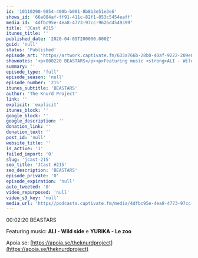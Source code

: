 ```yaml
---
id: '10110290-9854-400b-b001-8b8b3e51e3e6'
shows_id: '66a084af-ff91-411c-82f1-853c5454eaff'
media_id: '4dfbc95e-4ea8-4773-97cc-9626d4549399'
title: 'JCast #215'
itunes_title: ''
published_date: '2020-04-09T200000.000Z'
guid: 'null'
status: 'Published'
episode_art: 'https//artwork.captivate.fm/633a766b-28b0-40af-9222-209e83435259/jcast215s.jpg'
shownotes: '<p>000220 BEASTARS</p><p>Featuring music <strong>ALI - Wild side</strong> e <strong>YURiKA - Le zoo</strong></p><p>Apoia.se <a href="https//apoia.se/theknurdproject" rel="noopener noreferrer" target="_blank">https//apoia.se/theknurdproject</a></p>'
summary: ''
episode_type: 'full'
episode_season: 'null'
episode_number: '215'
itunes_subtitle: 'BEASTARS'
author: 'The Knurd Project'
link: ''
explicit: 'explicit'
itunes_block: ''
google_block: ''
google_description: ''
donation_link: ''
donation_text: ''
post_id: 'null'
website_title: ''
is_active: '1'
failed_import: '0'
slug: 'jcast-215'
seo_title: 'JCast #215'
seo_description: 'BEASTARS'
episode_private: '0'
episode_expiration: 'null'
auto_tweeted: '0'
video_repurposed: 'null'
video_s3_key: 'null'
media_url: 'https//podcasts.captivate.fm/media/4dfbc95e-4ea8-4773-97cc-9626d4549399/jcast215.mp3'
---
```

00:02:20 BEASTARS

Featuring music: **ALI - Wild side** e **YURiKA - Le zoo**

Apoia.se: [https://apoia.se/theknurdproject](https://apoia.se/theknurdproject)